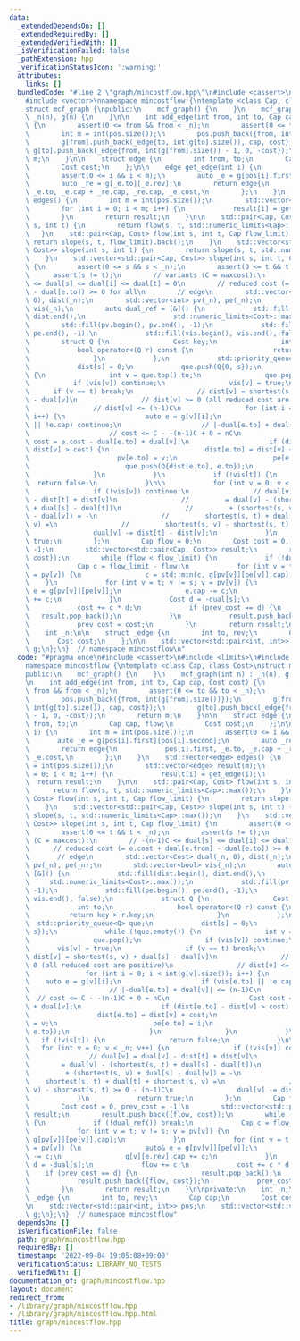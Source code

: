 ```yaml
---
data:
  _extendedDependsOn: []
  _extendedRequiredBy: []
  _extendedVerifiedWith: []
  _isVerificationFailed: false
  _pathExtension: hpp
  _verificationStatusIcon: ':warning:'
  attributes:
    links: []
  bundledCode: "#line 2 \"graph/mincostflow.hpp\"\n#include <cassert>\n#include <limits>\n\
    #include <vector>\nnamespace mincostflow {\ntemplate <class Cap, class Cost>\n\
    struct mcf_graph {\npublic:\n    mcf_graph() {\n    }\n    mcf_graph(int n) :\
    \ _n(n), g(n) {\n    }\n\n    int add_edge(int from, int to, Cap cap, Cost cost)\
    \ {\n        assert(0 <= from && from < _n);\n        assert(0 <= to && to < _n);\n\
    \        int m = int(pos.size());\n        pos.push_back({from, int(g[from].size())});\n\
    \        g[from].push_back(_edge{to, int(g[to].size()), cap, cost});\n       \
    \ g[to].push_back(_edge{from, int(g[from].size()) - 1, 0, -cost});\n        return\
    \ m;\n    }\n\n    struct edge {\n        int from, to;\n        Cap cap, flow;\n\
    \        Cost cost;\n    };\n\n    edge get_edge(int i) {\n        int m = int(pos.size());\n\
    \        assert(0 <= i && i < m);\n        auto _e = g[pos[i].first][pos[i].second];\n\
    \        auto _re = g[_e.to][_e.rev];\n        return edge{\n            pos[i].first,\
    \ _e.to, _e.cap + _re.cap, _re.cap, _e.cost,\n        };\n    }\n    std::vector<edge>\
    \ edges() {\n        int m = int(pos.size());\n        std::vector<edge> result(m);\n\
    \        for (int i = 0; i < m; i++) {\n            result[i] = get_edge(i);\n\
    \        }\n        return result;\n    }\n\n    std::pair<Cap, Cost> flow(int\
    \ s, int t) {\n        return flow(s, t, std::numeric_limits<Cap>::max());\n \
    \   }\n    std::pair<Cap, Cost> flow(int s, int t, Cap flow_limit) {\n       \
    \ return slope(s, t, flow_limit).back();\n    }\n    std::vector<std::pair<Cap,\
    \ Cost>> slope(int s, int t) {\n        return slope(s, t, std::numeric_limits<Cap>::max());\n\
    \    }\n    std::vector<std::pair<Cap, Cost>> slope(int s, int t, Cap flow_limit)\
    \ {\n        assert(0 <= s && s < _n);\n        assert(0 <= t && t < _n);\n  \
    \      assert(s != t);\n        // variants (C = maxcost):\n        // -(n-1)C\
    \ <= dual[s] <= dual[i] <= dual[t] = 0\n        // reduced cost (= e.cost + dual[e.from]\
    \ - dual[e.to]) >= 0 for all\n        // edge\n        std::vector<Cost> dual(_n,\
    \ 0), dist(_n);\n        std::vector<int> pv(_n), pe(_n);\n        std::vector<bool>\
    \ vis(_n);\n        auto dual_ref = [&]() {\n            std::fill(dist.begin(),\
    \ dist.end(),\n                      std::numeric_limits<Cost>::max());\n    \
    \        std::fill(pv.begin(), pv.end(), -1);\n            std::fill(pe.begin(),\
    \ pe.end(), -1);\n            std::fill(vis.begin(), vis.end(), false);\n    \
    \        struct Q {\n                Cost key;\n                int to;\n    \
    \            bool operator<(Q r) const {\n                    return key > r.key;\n\
    \                }\n            };\n            std::priority_queue<Q> que;\n\
    \            dist[s] = 0;\n            que.push(Q{0, s});\n            while (!que.empty())\
    \ {\n                int v = que.top().to;\n                que.pop();\n     \
    \           if (vis[v]) continue;\n                vis[v] = true;\n          \
    \      if (v == t) break;\n                // dist[v] = shortest(s, v) + dual[s]\
    \ - dual[v]\n                // dist[v] >= 0 (all reduced cost are positive)\n\
    \                // dist[v] <= (n-1)C\n                for (int i = 0; i < int(g[v].size());\
    \ i++) {\n                    auto e = g[v][i];\n                    if (vis[e.to]\
    \ || !e.cap) continue;\n                    // |-dual[e.to] + dual[v]| <= (n-1)C\n\
    \                    // cost <= C - -(n-1)C + 0 = nC\n                    Cost\
    \ cost = e.cost - dual[e.to] + dual[v];\n                    if (dist[e.to] -\
    \ dist[v] > cost) {\n                        dist[e.to] = dist[v] + cost;\n  \
    \                      pv[e.to] = v;\n                        pe[e.to] = i;\n\
    \                        que.push(Q{dist[e.to], e.to});\n                    }\n\
    \                }\n            }\n            if (!vis[t]) {\n              \
    \  return false;\n            }\n\n            for (int v = 0; v < _n; v++) {\n\
    \                if (!vis[v]) continue;\n                // dual[v] = dual[v]\
    \ - dist[t] + dist[v]\n                //         = dual[v] - (shortest(s, t)\
    \ + dual[s] - dual[t])\n                //         + (shortest(s, v) + dual[s]\
    \ - dual[v]) = -\n                //         shortest(s, t) + dual[t] + shortest(s,\
    \ v) =\n                //         shortest(s, v) - shortest(s, t) >= 0 - (n-1)C\n\
    \                dual[v] -= dist[t] - dist[v];\n            }\n            return\
    \ true;\n        };\n        Cap flow = 0;\n        Cost cost = 0, prev_cost =\
    \ -1;\n        std::vector<std::pair<Cap, Cost>> result;\n        result.push_back({flow,\
    \ cost});\n        while (flow < flow_limit) {\n            if (!dual_ref()) break;\n\
    \            Cap c = flow_limit - flow;\n            for (int v = t; v != s; v\
    \ = pv[v]) {\n                c = std::min(c, g[pv[v]][pe[v]].cap);\n        \
    \    }\n            for (int v = t; v != s; v = pv[v]) {\n                auto&\
    \ e = g[pv[v]][pe[v]];\n                e.cap -= c;\n                g[v][e.rev].cap\
    \ += c;\n            }\n            Cost d = -dual[s];\n            flow += c;\n\
    \            cost += c * d;\n            if (prev_cost == d) {\n             \
    \   result.pop_back();\n            }\n            result.push_back({flow, cost});\n\
    \            prev_cost = cost;\n        }\n        return result;\n    }\n\nprivate:\n\
    \    int _n;\n\n    struct _edge {\n        int to, rev;\n        Cap cap;\n \
    \       Cost cost;\n    };\n\n    std::vector<std::pair<int, int>> pos;\n    std::vector<std::vector<_edge>>\
    \ g;\n};\n}  // namespace mincostflow\n"
  code: "#pragma once\n#include <cassert>\n#include <limits>\n#include <vector>\n\
    namespace mincostflow {\ntemplate <class Cap, class Cost>\nstruct mcf_graph {\n\
    public:\n    mcf_graph() {\n    }\n    mcf_graph(int n) : _n(n), g(n) {\n    }\n\
    \n    int add_edge(int from, int to, Cap cap, Cost cost) {\n        assert(0 <=\
    \ from && from < _n);\n        assert(0 <= to && to < _n);\n        int m = int(pos.size());\n\
    \        pos.push_back({from, int(g[from].size())});\n        g[from].push_back(_edge{to,\
    \ int(g[to].size()), cap, cost});\n        g[to].push_back(_edge{from, int(g[from].size())\
    \ - 1, 0, -cost});\n        return m;\n    }\n\n    struct edge {\n        int\
    \ from, to;\n        Cap cap, flow;\n        Cost cost;\n    };\n\n    edge get_edge(int\
    \ i) {\n        int m = int(pos.size());\n        assert(0 <= i && i < m);\n \
    \       auto _e = g[pos[i].first][pos[i].second];\n        auto _re = g[_e.to][_e.rev];\n\
    \        return edge{\n            pos[i].first, _e.to, _e.cap + _re.cap, _re.cap,\
    \ _e.cost,\n        };\n    }\n    std::vector<edge> edges() {\n        int m\
    \ = int(pos.size());\n        std::vector<edge> result(m);\n        for (int i\
    \ = 0; i < m; i++) {\n            result[i] = get_edge(i);\n        }\n      \
    \  return result;\n    }\n\n    std::pair<Cap, Cost> flow(int s, int t) {\n  \
    \      return flow(s, t, std::numeric_limits<Cap>::max());\n    }\n    std::pair<Cap,\
    \ Cost> flow(int s, int t, Cap flow_limit) {\n        return slope(s, t, flow_limit).back();\n\
    \    }\n    std::vector<std::pair<Cap, Cost>> slope(int s, int t) {\n        return\
    \ slope(s, t, std::numeric_limits<Cap>::max());\n    }\n    std::vector<std::pair<Cap,\
    \ Cost>> slope(int s, int t, Cap flow_limit) {\n        assert(0 <= s && s < _n);\n\
    \        assert(0 <= t && t < _n);\n        assert(s != t);\n        // variants\
    \ (C = maxcost):\n        // -(n-1)C <= dual[s] <= dual[i] <= dual[t] = 0\n  \
    \      // reduced cost (= e.cost + dual[e.from] - dual[e.to]) >= 0 for all\n \
    \       // edge\n        std::vector<Cost> dual(_n, 0), dist(_n);\n        std::vector<int>\
    \ pv(_n), pe(_n);\n        std::vector<bool> vis(_n);\n        auto dual_ref =\
    \ [&]() {\n            std::fill(dist.begin(), dist.end(),\n                 \
    \     std::numeric_limits<Cost>::max());\n            std::fill(pv.begin(), pv.end(),\
    \ -1);\n            std::fill(pe.begin(), pe.end(), -1);\n            std::fill(vis.begin(),\
    \ vis.end(), false);\n            struct Q {\n                Cost key;\n    \
    \            int to;\n                bool operator<(Q r) const {\n          \
    \          return key > r.key;\n                }\n            };\n          \
    \  std::priority_queue<Q> que;\n            dist[s] = 0;\n            que.push(Q{0,\
    \ s});\n            while (!que.empty()) {\n                int v = que.top().to;\n\
    \                que.pop();\n                if (vis[v]) continue;\n         \
    \       vis[v] = true;\n                if (v == t) break;\n                //\
    \ dist[v] = shortest(s, v) + dual[s] - dual[v]\n                // dist[v] >=\
    \ 0 (all reduced cost are positive)\n                // dist[v] <= (n-1)C\n  \
    \              for (int i = 0; i < int(g[v].size()); i++) {\n                \
    \    auto e = g[v][i];\n                    if (vis[e.to] || !e.cap) continue;\n\
    \                    // |-dual[e.to] + dual[v]| <= (n-1)C\n                  \
    \  // cost <= C - -(n-1)C + 0 = nC\n                    Cost cost = e.cost - dual[e.to]\
    \ + dual[v];\n                    if (dist[e.to] - dist[v] > cost) {\n       \
    \                 dist[e.to] = dist[v] + cost;\n                        pv[e.to]\
    \ = v;\n                        pe[e.to] = i;\n                        que.push(Q{dist[e.to],\
    \ e.to});\n                    }\n                }\n            }\n         \
    \   if (!vis[t]) {\n                return false;\n            }\n\n         \
    \   for (int v = 0; v < _n; v++) {\n                if (!vis[v]) continue;\n \
    \               // dual[v] = dual[v] - dist[t] + dist[v]\n                // \
    \        = dual[v] - (shortest(s, t) + dual[s] - dual[t])\n                //\
    \         + (shortest(s, v) + dual[s] - dual[v]) = -\n                //     \
    \    shortest(s, t) + dual[t] + shortest(s, v) =\n                //         shortest(s,\
    \ v) - shortest(s, t) >= 0 - (n-1)C\n                dual[v] -= dist[t] - dist[v];\n\
    \            }\n            return true;\n        };\n        Cap flow = 0;\n\
    \        Cost cost = 0, prev_cost = -1;\n        std::vector<std::pair<Cap, Cost>>\
    \ result;\n        result.push_back({flow, cost});\n        while (flow < flow_limit)\
    \ {\n            if (!dual_ref()) break;\n            Cap c = flow_limit - flow;\n\
    \            for (int v = t; v != s; v = pv[v]) {\n                c = std::min(c,\
    \ g[pv[v]][pe[v]].cap);\n            }\n            for (int v = t; v != s; v\
    \ = pv[v]) {\n                auto& e = g[pv[v]][pe[v]];\n                e.cap\
    \ -= c;\n                g[v][e.rev].cap += c;\n            }\n            Cost\
    \ d = -dual[s];\n            flow += c;\n            cost += c * d;\n        \
    \    if (prev_cost == d) {\n                result.pop_back();\n            }\n\
    \            result.push_back({flow, cost});\n            prev_cost = cost;\n\
    \        }\n        return result;\n    }\n\nprivate:\n    int _n;\n\n    struct\
    \ _edge {\n        int to, rev;\n        Cap cap;\n        Cost cost;\n    };\n\
    \n    std::vector<std::pair<int, int>> pos;\n    std::vector<std::vector<_edge>>\
    \ g;\n};\n}  // namespace mincostflow"
  dependsOn: []
  isVerificationFile: false
  path: graph/mincostflow.hpp
  requiredBy: []
  timestamp: '2022-09-04 19:05:08+09:00'
  verificationStatus: LIBRARY_NO_TESTS
  verifiedWith: []
documentation_of: graph/mincostflow.hpp
layout: document
redirect_from:
- /library/graph/mincostflow.hpp
- /library/graph/mincostflow.hpp.html
title: graph/mincostflow.hpp
---
```

